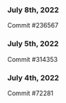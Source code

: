### July 8th, 2022

Commit #236567

### July 5th, 2022

Commit #314353


### July 4th, 2022

Commit #72281
